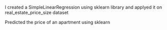 
I created a SimpleLinearRegression using sklearn library and applyed it on real_estate_price_size dataset


Predicted the price of an apartment using sklearn 
